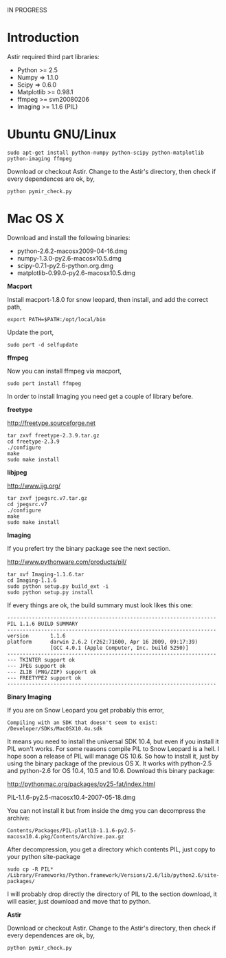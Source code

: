 IN PROGRESS

# Introduction #

Astir required third part libraries:

  * Python >= 2.5
  * Numpy => 1.1.0
  * Scipy => 0.6.0
  * Matplotlib >= 0.98.1
  * ffmpeg >= svn20080206
  * Imaging >= 1.1.6 (PIL)

# Ubuntu GNU/Linux #

```
sudo apt-get install python-numpy python-scipy python-matplotlib python-imaging ffmpeg
```

Download or checkout Astir. Change to the Astir's directory, then check if every dependences are ok, by,

```
python pymir_check.py
```

# Mac OS X #

Download and install the following binaries:
  * python-2.6.2-macosx2009-04-16.dmg
  * numpy-1.3.0-py2.6-macosx10.5.dmg
  * scipy-0.7.1-py2.6-python.org.dmg
  * matplotlib-0.99.0-py2.6-macosx10.5.dmg

**Macport**

Install macport-1.8.0 for snow leopard, then install, and add the correct path,

```
export PATH=$PATH:/opt/local/bin
```

Update the port,
```
sudo port -d selfupdate
```

**ffmpeg**

Now you can install ffmpeg via macport,

```
sudo port install ffmpeg
```

In order to install Imaging you need get a couple of library before.

**freetype**

http://freetype.sourceforge.net
```
tar zxvf freetype-2.3.9.tar.gz
cd freetype-2.3.9
./configure
make
sudo make install
```

**libjpeg**

http://www.ijg.org/
```
tar zxvf jpegsrc.v7.tar.gz
cd jpegsrc.v7
./configure
make
sudo make install
```

**Imaging**

If you prefert try the binary package see the next section.

http://www.pythonware.com/products/pil/
```
tar xvf Imaging-1.1.6.tar
cd Imaging-1.1.6
sudo python setup.py build_ext -i
sudo python setup.py install
```

If every things are ok, the build summary must look likes this one:

```
--------------------------------------------------------------------
PIL 1.1.6 BUILD SUMMARY
--------------------------------------------------------------------
version       1.1.6
platform      darwin 2.6.2 (r262:71600, Apr 16 2009, 09:17:39)
              [GCC 4.0.1 (Apple Computer, Inc. build 5250)]
--------------------------------------------------------------------
--- TKINTER support ok
--- JPEG support ok
--- ZLIB (PNG/ZIP) support ok
--- FREETYPE2 support ok
--------------------------------------------------------------------
```

**Binary Imaging**

If you are on Snow Leopard you get probably this error,

```
Compiling with an SDK that doesn't seem to exist: /Developer/SDKs/MacOSX10.4u.sdk
```

It means you need to install the universal SDK 10.4, but even if you install it PIL won't works. For some reasons compile PIL to Snow Leopard is a hell. I hope soon a release of PIL will manage OS 10.6. So how to install it, just by using the binary package of the previous OS X. It works with python-2.5 and python-2.6 for OS 10.4, 10.5 and 10.6. Download this binary package:

http://pythonmac.org/packages/py25-fat/index.html

PIL-1.1.6-py2.5-macosx10.4-2007-05-18.dmg

You can not install it but from inside the dmg you can decompress the archive:

```
Contents/Packages/PIL-platlib-1.1.6-py2.5-macosx10.4.pkg/Contents/Archive.pax.gz
```

After decompression, you get a directory which contents PIL, just copy to your python site-package

```
sudo cp -R PIL* /Library/Frameworks/Python.framework/Versions/2.6/lib/python2.6/site-packages/
```

I will probably drop directly the directory of PIL to the section download, it will easier, just download and move that to python.

**Astir**

Download or checkout Astir. Change to the Astir's directory, then check if every dependences are ok, by,

```
python pymir_check.py
```